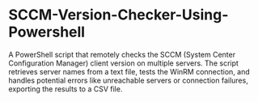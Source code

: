 # SCCM-Version-Checker-Using-Powershell
A PowerShell script that remotely checks the SCCM (System Center Configuration Manager) client version on multiple servers. The script retrieves server names from a text file, tests the WinRM connection, and handles potential errors like unreachable servers or connection failures, exporting the results to a CSV file.
